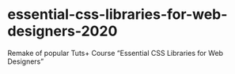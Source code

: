 # essential-css-libraries-for-web-designers-2020
Remake of popular Tuts+ Course “Essential CSS Libraries for Web Designers”
